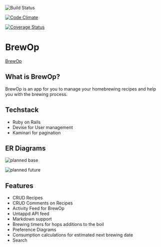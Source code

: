 ![Build Status](https://codeship.com/projects/88a9e590-e6f6-0133-81da-0eb548e23054/status?branch=master)

[![Code Climate](https://codeclimate.com/github/Salisbum/brewop/badges/gpa.svg)](https://codeclimate.com/github/Salisbum/brewop)

[![Coverage Status](https://coveralls.io/repos/github/Salisbum/brewop/badge.svg?branch=master)](https://coveralls.io/github/Salisbum/brewop?branch=master)

# BrewOp
[BrewOp](https://brewop.herokuapp.com/)

## What is BrewOp?
BrewOp is an app for you to manage your homebrewing recipes and help you with the brewing process.

## Techstack
* Ruby on Rails
* Devise for User management
* Kaminari for pagination

## ER Diagrams
![planned base](https://www.dropbox.com/s/3cxa48sulnm2n6e/Screen%20Shot%202016-04-10%20at%2011.18.01.png?dl=1)

![planned future](https://www.dropbox.com/s/uaexw06bcd2pd64/Screen%20Shot%202016-04-20%20at%2014.56.25.png?dl=1)

## Features
* CRUD Recipes
* CRUD Comments on Recipes
* Activity Feed for BrewOp
* Untappd API feed
* Markdown support
* Brewing timers for hops additions to the boil
* Preference Diagrams
* Consumption calculations for estimated next brewing date
* Search
